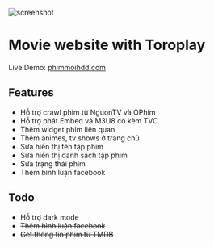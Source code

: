 ![screenshot](https://github.com/brevis-ng/ToroPlay/blob/master/phimmoihdd.png?raw=true)

# Movie website with Toroplay

Live Demo: [phimmoihdd.com](https://phimmoihdd.com/)

## Features

- Hỗ trợ crawl phim từ NguonTV và OPhim
- Hỗ trợ phát Embed và M3U8 có kèm TVC
- Thêm widget phim liên quan
- Thêm animes, tv shows ở trang chủ
- Sửa hiển thị tên tập phim
- Sửa hiển thị danh sách tập phim
- Sửa trạng thái phim
- Thêm bình luận facebook

## Todo

- Hỗ trợ dark mode
- ~~Thêm bình luận facebook~~
- ~~Get thông tin phim từ TMDB~~

